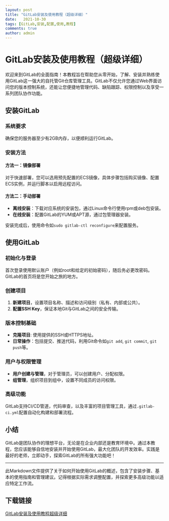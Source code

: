 ```yaml
---
layout: post
title: "GitLab安装及使用教程（超级详细）"
date:   2021-10-30
tags: [GitLab,安装,配置,使用,教程]
comments: true
author: admin
---
```

# GitLab安装及使用教程（超级详细）

欢迎来到GitLab的全面指南！本教程旨在帮助您从零开始，了解、安装并熟练使用GitLab这一强大的自托管Git仓库管理工具。GitLab不仅允许您通过Web界面访问您的版本控制系统，还能让您便捷地管理代码、缺陷跟踪、权限控制以及享受一系列团队协作功能。

## 安装GitLab

### 系统要求
确保您的服务器至少有2GB内存，以便顺利运行GitLab。

### 安装方法

#### 方法一：镜像部署
对于快速部署，您可以选用预先配置的ECS镜像，具体步骤包括购买镜像、配置ECS实例，并运行脚本以启用远程访问。

#### 方法二：手动部署
- **离线安装**：下载对应系统的安装包，通过Linux命令行使用rpm或deb包安装。
- **在线安装**：配置GitLab的YUM或APT源，通过包管理器安装。

安装完成后，使用命令如`sudo gitlab-ctl reconfigure`来配置服务。

## 使用GitLab

### 初始化与登录
首次登录使用默认账户（例如root和给定的初始密码），随后务必更改密码。GitLab的首页将是您开始之旅的地方。

### 创建项目
1. **新建项目**，设置项目名称、描述和访问级别（私有、内部或公共）。
2. **配置SSH Key**，保证本地Git与GitLab之间的安全传输。

### 版本控制基础
- **克隆项目**: 使用提供的SSH或HTTPS地址。
- **日常操作**：包括提交、推送代码，利用Git命令如`git add`, `git commit`, `git push`等。

### 用户与权限管理
- **用户创建与管理**，对于管理员，可以创建用户、分配权限。
- **组管理**，组织项目到组中，设置不同成员的访问权限。

### 高级功能
GitLab支持CI/CD管道，代码审查，以及丰富的项目管理工具，通过`.gitlab-ci.yml`配置自动化构建和部署流程。

## 小结
GitLab是团队协作的理想平台，无论是在企业内部还是教育环境中。通过本教程，您应该能够自信地安装并开始使用GitLab，最大化团队的开发效率。实践是最好的老师，立即动手，探索GitLab的所有强大功能吧！

---

此Markdown文件提供了关于如何开始使用GitLab的概述，包含了安装步骤、基本的使用指南和管理建议。记得根据实际需求调整配置，并探索更多高级功能以适应特定工作流。

## 下载链接

[GitLab安装及使用教程超级详细](https://pan.quark.cn/s/ee510f030c44)